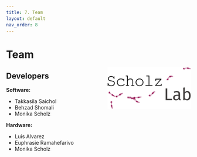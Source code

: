 ```yaml
---
title: 7. Team
layout: default
nav_order: 8
---
```


# Team

<a href="http://scholz-lab.com/">
    <img src="custom_assets/images/lab_logo.png" alt="http://scholz-lab.com/" width="45%" align=RIGHT>
</a>

## Developers
**Software:** 
* Takkasila Saichol
* Behzad Shomali
* Monika Scholz

**Hardware:** 
* Luis Alvarez 
* Euphrasie Ramahefarivo
* Monika Scholz
